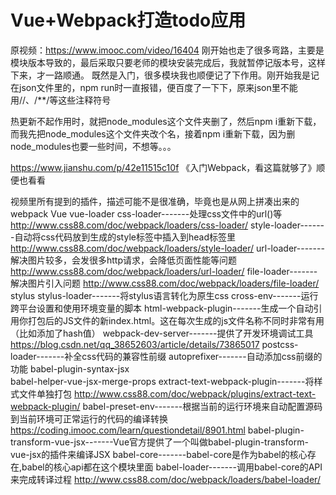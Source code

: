 # Vue+Webpack打造todo应用

原视频：https://www.imooc.com/video/16404
刚开始也走了很多弯路，主要是模块版本导致的，最后采取只要老师的模块安装完成后，我就暂停记版本号，这样下来，才一路顺通。
既然是入门，很多模块我也顺便记了下作用。刚开始我是记在json文件里的，npm run时一直报错，便百度了一下下，原来json里不能用//、/**/等这些注释符号

热更新不起作用时，就把node_modules这个文件夹删了，然后npm i重新下载，而我先把node_modules这个文件夹改个名，接着npm i重新下载，因为删node_modules也要一些时间，不想等。。。

https://www.jianshu.com/p/42e11515c10f   《入门Webpack，看这篇就够了》顺便也看看


视频里所有提到的插件，描述可能不是很准确，毕竟也是从网上拼凑出来的
webpack
Vue
vue-loader
css-loader-------处理css文件中的url()等	http://www.css88.com/doc/webpack/loaders/css-loader/
style-loader-------自动将css代码放到生成的style标签中插入到head标签里		http://www.css88.com/doc/webpack/loaders/style-loader/
url-loader-------解决图片较多，会发很多http请求，会降低页面性能等问题		http://www.css88.com/doc/webpack/loaders/url-loader/
file-loader-------解决图片引入问题		http://www.css88.com/doc/webpack/loaders/file-loader/
stylus
stylus-loader-------将stylus语言转化为原生css
cross-env-------运行跨平台设置和使用环境变量的脚本
html-webpack-plugin-------生成一个自动引用你打包后的JS文件的新index.html。这在每次生成的js文件名称不同时非常有用（比如添加了hash值）
webpack-dev-server-------提供了开发环境调试工具 		https://blog.csdn.net/qq_38652603/article/details/73865017
postcss-loader-------补全css代码的兼容性前缀
autoprefixer-------自动添加css前缀的功能
babel-plugin-syntax-jsx 		
babel-helper-vue-jsx-merge-props
extract-text-webpack-plugin-------将样式文件单独打包 		http://www.css88.com/doc/webpack/plugins/extract-text-webpack-plugin/
babel-preset-env-------根据当前的运行环境来自动配置源码到当前环境可正常运行的代码的编译转换    https://coding.imooc.com/learn/questiondetail/8901.html
babel-plugin-transform-vue-jsx-------Vue官方提供了一个叫做babel-plugin-transform-vue-jsx的插件来编译JSX
babel-core-------babel-core是作为babel的核心存在,babel的核心api都在这个模块里面
babel-loader-------调用babel-core的API来完成转译过程		http://www.css88.com/doc/webpack/loaders/babel-loader/